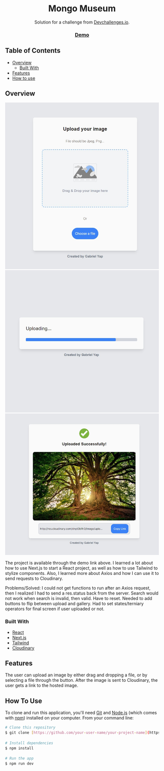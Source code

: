 <!-- Please update value in the {}  -->

<h1 align="center">Mongo Museum</h1>

<div align="center">
   Solution for a challenge from  <a href="http://devchallenges.io" target="_blank">Devchallenges.io</a>.
</div>

<div align="center">
  <h3>
    <a href="https://image-uploader-k2jeyzelc-gabrielyap.vercel.app/">
      Demo
    </a>
  </h3>
</div>

<!-- TABLE OF CONTENTS -->

## Table of Contents

- [Overview](#overview)
  - [Built With](#built-with)
- [Features](#features)
- [How to use](#how-to-use)

<!-- OVERVIEW -->

## Overview

![screenshot](sc_1.jpg)
![screenshot](sc_2.jpg)
![screenshot](sc_3.jpg)

The project is available through the demo link above. I learned a lot about how to use Next.js to start a React project, as well as how to use Tailwind to stylize components. Also, I learned more about Axios and how I can use it to send requests to Cloudinary.

Problems/Solved: I could not get functions to run after an Axios request, then I realized I had to send a res.status back from the server.
Search would not work when search is invalid, then valid. Have to reset.
Needed to add buttons to flip between upload and gallery. Had to set states/terniary operators for final screen if user uploaded or not.

### Built With

<!-- This section should list any major frameworks that you built your project using. Here are a few examples.-->

- [React](https://reactjs.org/)
- [Next.js](https://nextjs.org/)
- [Tailwind](https://tailwindcss.com/)
- [Cloudinary](https://cloudinary.com/)

## Features

The user can upload an image by either drag and dropping a file, or by selecting a file through the button. After the image is sent to Cloudinary, the user gets a link to the hosted image.

## How To Use

To clone and run this application, you'll need [Git](https://git-scm.com) and [Node.js](https://nodejs.org/en/download/) (which comes with [npm](http://npmjs.com)) installed on your computer. From your command line:

```bash
# Clone this repository
$ git clone [https://github.com/your-user-name/your-project-name](https://github.com/gabrielyap/image-uploader)

# Install dependencies
$ npm install

# Run the app
$ npm run dev
```
